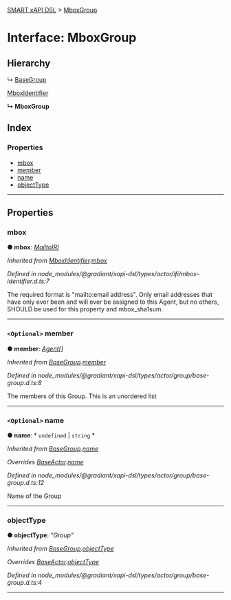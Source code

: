 [SMART xAPI DSL](../README.md) > [MboxGroup](../interfaces/mboxgroup.md)

# Interface: MboxGroup

## Hierarchy

↳  [BaseGroup](basegroup.md)

 [MboxIdentifier](mboxidentifier.md)

**↳ MboxGroup**

## Index

### Properties

* [mbox](mboxgroup.md#mbox)
* [member](mboxgroup.md#member)
* [name](mboxgroup.md#name)
* [objectType](mboxgroup.md#objecttype)

---

## Properties

<a id="mbox"></a>

###  mbox

**● mbox**: *[MailtoIRI](../#mailtoiri)*

*Inherited from [MboxIdentifier](mboxidentifier.md).[mbox](mboxidentifier.md#mbox)*

*Defined in node_modules/@gradiant/xapi-dsl/types/actor/ifi/mbox-identifier.d.ts:7*

The required format is "mailto:email address". Only email addresses that have only ever been and will ever be assigned to this Agent, but no others, SHOULD be used for this property and mbox_sha1sum.

___
<a id="member"></a>

### `<Optional>` member

**● member**: *[Agent](../#agent)[]*

*Inherited from [BaseGroup](basegroup.md).[member](basegroup.md#member)*

*Defined in node_modules/@gradiant/xapi-dsl/types/actor/group/base-group.d.ts:8*

The members of this Group. This is an unordered list

___
<a id="name"></a>

### `<Optional>` name

**● name**: * `undefined` &#124; `string`
*

*Inherited from [BaseGroup](basegroup.md).[name](basegroup.md#name)*

*Overrides [BaseActor](baseactor.md).[name](baseactor.md#name)*

*Defined in node_modules/@gradiant/xapi-dsl/types/actor/group/base-group.d.ts:12*

Name of the Group

___
<a id="objecttype"></a>

###  objectType

**● objectType**: *"Group"*

*Inherited from [BaseGroup](basegroup.md).[objectType](basegroup.md#objecttype)*

*Overrides [BaseActor](baseactor.md).[objectType](baseactor.md#objecttype)*

*Defined in node_modules/@gradiant/xapi-dsl/types/actor/group/base-group.d.ts:4*

___


